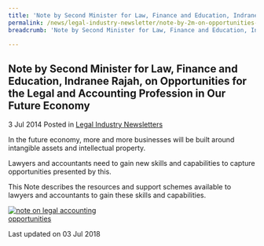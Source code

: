 ```yaml
---
title: 'Note by Second Minister for Law, Finance and Education, Indranee Rajah, on Opportunities for the Legal and Accounting Profession in Our Future Economy'
permalink: /news/legal-industry-newsletter/note-by-2m-on-opportunities-legal-accounting-profession-in-future-economy/
breadcrumb: 'Note by Second Minister for Law, Finance and Education, Indranee Rajah, on Opportunities for the Legal and Accounting Profession in Our Future Economy'

---
```



<style>
  .image {width: 200px;}
  .image img {max-width: 100%;}
</style>

Note by Second Minister for Law, Finance and Education, Indranee Rajah, on Opportunities for the Legal and Accounting Profession in Our Future Economy
---

3 Jul 2014 Posted in [Legal Industry Newsletters](/news/legal-industry-newsletters/)

In the future economy, more and more businesses will be built around intangible assets and intellectual property.

Lawyers and accountants need to gain new skills and capabilities to capture opportunities presented by this.

This Note describes the resources and support schemes available to lawyers and accountants to gain these skills and capabilities.

<div class="image">
  <a href="/files/NoteonLegalAccountingOpportunities.pdf"><img src="/images/1530605127863.jpg/" title="note on legal accounting opportunities" alt="note on legal accounting opportunities"></a>
</div>

<p class="right-side-updated">Last updated on 03 Jul 2018</p>
